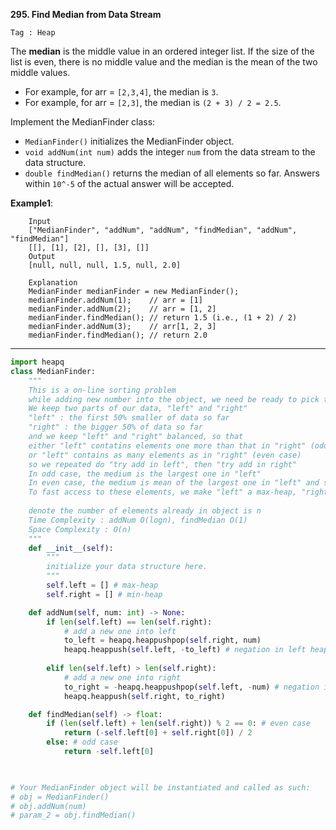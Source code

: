 **295. Find Median from Data Stream**

```Tag : Heap```

The **median** is the middle value in an ordered integer list. If the size of the list is even, there is no middle value and the median is the mean of the two middle values.

+ For example, for arr = ```[2,3,4]```, the median is ```3```.
+ For example, for arr = ```[2,3]```, the median is ```(2 + 3) / 2 = 2.5```.

Implement the MedianFinder class:

+ ```MedianFinder()``` initializes the MedianFinder object.
+ ```void addNum(int num)``` adds the integer ```num``` from the data stream to the data structure.
+ ```double findMedian()``` returns the median of all elements so far. Answers within ```10^-5``` of the actual answer will be accepted.

**Example1**:

        Input
        ["MedianFinder", "addNum", "addNum", "findMedian", "addNum", "findMedian"]
        [[], [1], [2], [], [3], []]
        Output
        [null, null, null, 1.5, null, 2.0]

        Explanation
        MedianFinder medianFinder = new MedianFinder();
        medianFinder.addNum(1);    // arr = [1]
        medianFinder.addNum(2);    // arr = [1, 2]
        medianFinder.findMedian(); // return 1.5 (i.e., (1 + 2) / 2)
        medianFinder.addNum(3);    // arr[1, 2, 3]
        medianFinder.findMedian(); // return 2.0


-----------

```python
import heapq
class MedianFinder:
    """
    This is a on-line sorting problem
    while adding new number into the object, we need be ready to pick the medium
    We keep two parts of our data, "left" and "right"
    "left" : the first 50% smaller of data so far
    "right" : the bigger 50% of data so far
    and we keep "left" and "right" balanced, so that
    either "left" contatins elements one more than that in "right" (odd case)
    or "left" contains as many elements as in "right" (even case)
    so we repeated do "try add in left", then "try add in right"
    In odd case, the medium is the largest one in "left"
    In even case, the medium is mean of the largest one in "left" and smallest in "right"
    To fast access to these elements, we make "left" a max-heap, "right" a min-heap
    
    denote the number of elements already in object is n
    Time Complexity : addNum O(logn), findMedian O(1)
    Space Complexity : O(n)
    """
    def __init__(self):
        """
        initialize your data structure here.
        """
        self.left = [] # max-heap
        self.right = [] # min-heap

    def addNum(self, num: int) -> None:
        if len(self.left) == len(self.right):
            # add a new one into left
            to_left = heapq.heappushpop(self.right, num)
            heapq.heappush(self.left, -to_left) # negation in left heap
        
        elif len(self.left) > len(self.right):
            # add a new one into right
            to_right = -heapq.heappushpop(self.left, -num) # negation in left heap
            heapq.heappush(self.right, to_right)

    def findMedian(self) -> float:
        if (len(self.left) + len(self.right)) % 2 == 0: # even case
            return (-self.left[0] + self.right[0]) / 2
        else: # odd case
            return -self.left[0]
        


# Your MedianFinder object will be instantiated and called as such:
# obj = MedianFinder()
# obj.addNum(num)
# param_2 = obj.findMedian()
```
